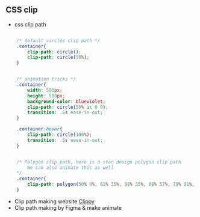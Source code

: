 ## CSS clip

* css clip path 

```css

    /* default circles clip path */
    .container{
        clip-path: circle();
        clip-path: circle(50%);
    }


    /* animation tricks */
    .container{
        width: 500px;
        height: 500px;
        background-color: blueviolet; 
        clip-path: circle(50% at 0 0);  
        transition: .6s ease-in-out;
    }

    .container:hover{
        clip-path: circle(100%);
        transition: .6s ease-in-out;
    }


    /* Polygon clip path, here is a star design polygon clip path 
        We can also animate this as well
    */
    .container{
        clip-path: polygon(50% 0%, 61% 35%, 98% 35%, 68% 57%, 79% 91%, 50% 70%, 21% 91%, 32% 57%, 2% 35%, 39% 35%);
    }

```

* Clip path making website [Clippy](https://bennettfeely.com/clippy/)
* Clip path making by Figma & make animate
